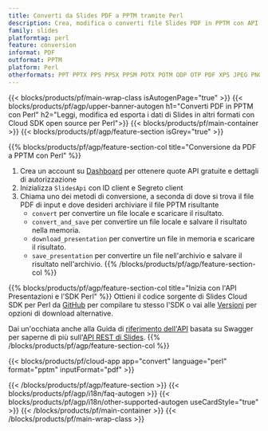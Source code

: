 ```yaml
---
title: Converti da Slides PDF a PPTM tramite Perl
description: Crea, modifica o converti file Slides PDF in PPTM con API REST e SDK Perl open source
family: slides
platformtag: perl
feature: conversion
informat: PDF
outformat: PPTM
platform: Perl
otherformats: PPT PPTX PPS PPSX PPSM POTX POTM ODP OTP PDF XPS JPEG PNG BMP TIFF SVG HTML SWF HTML5 GIF XAML XML MD MPEG4
---
```


{{< blocks/products/pf/main-wrap-class isAutogenPage="true" >}}
{{< blocks/products/pf/agp/upper-banner-autogen h1="Converti PDF in PPTM con Perl" h2="Leggi, modifica ed esporta i dati di Slides in altri formati con Cloud SDK open source per Perl">}}
{{< blocks/products/pf/main-container >}}
{{< blocks/products/pf/agp/feature-section isGrey="true" >}}

{{% blocks/products/pf/agp/feature-section-col title="Conversione da PDF a PPTM con Perl" %}}
1. Crea un account su <a href="https://dashboard.aspose.cloud/">Dashboard</a> per ottenere quote API gratuite e dettagli di autorizzazione
1. Inizializza ```SlidesApi``` con ID client e Segreto client
1. Chiama uno dei metodi di conversione, a seconda di dove si trova il file PDF di input e dove desideri archiviare il file PPTM risultante
    - ```convert``` per convertire un file locale e scaricare il risultato.
    - ```convert_and_save``` per convertire un file locale e salvare il risultato nella memoria.
    - ```download_presentation``` per convertire un file in memoria e scaricare il risultato.
    - ```save_presentation``` per convertire un file nell'archivio e salvare il risultato nell'archivio.
{{% /blocks/products/pf/agp/feature-section-col %}}

{{% blocks/products/pf/agp/feature-section-col title="Inizia con l'API Presentazioni e l'SDK Perl" %}}
Ottieni il codice sorgente di Slides Cloud SDK per Perl da [GitHub](https://github.com/aspose-slides-cloud/aspose-slides-cloud-perl) per compilare tu stesso l'SDK o vai alle [Versioni](https://releases.aspose.cloud/) per opzioni di download alternative.

Dai un'occhiata anche alla Guida di [riferimento dell'API](https://apireference.aspose.cloud/slides/) basata su Swagger per saperne di più sull'[API REST di Slides](https://products.aspose.cloud/slides/curl/).
{{% /blocks/products/pf/agp/feature-section-col %}}

{{< blocks/products/pf/cloud-app app="convert" language="perl" format="pptm" inputFormat="pdf" >}}

{{< /blocks/products/pf/agp/feature-section >}}
{{< blocks/products/pf/agp/i18n/faq-autogen >}}
{{< blocks/products/pf/agp/i18n/other-supported-autogen useCardStyle="true" >}}
{{< /blocks/products/pf/main-container >}}
{{< /blocks/products/pf/main-wrap-class >}}